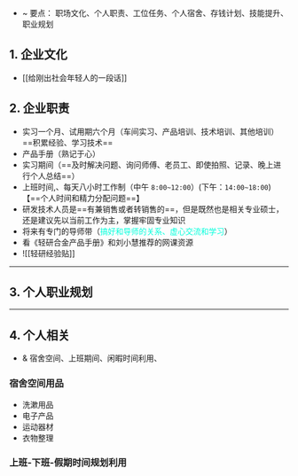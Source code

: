 - ~ 要点： 职场文化、个人职责、工位任务、个人宿舍、存钱计划、技能提升、职业规划 
## 1. 企业文化 
- [[给刚出社会年轻人的一段话]]

## 2. 企业职责 

- 实习一个月、试用期六个月（车间实习、产品培训、技术培训、其他培训）==积累经验、学习技术==
- 产品手册（熟记于心）
- 实习期间（==及时解决问题、询问师傅、老员工、即使拍照、记录、晚上进行个人总结==）
- 上班时间,、每天八小时工作制（中午 `8:00~12:00`）(下午：`14:00~18:00`)【==个人时间和精力分配问题==】
- 研发技术人员是==有兼销售或者转销售的==，但是既然也是相关专业硕士，还是建议先以当前工作为主，掌握牢固专业知识
- 将来有专门的导师带（<font color="#00ffdc">搞好和导师的关系、虚心交流和学习</font>）
- 看《轻研合金产品手册》和刘小慧推荐的网课资源
- ![[轻研经验贴]]

---
## 3. 个人职业规划 


----
## 4. 个人相关
- & 宿舍空间、上班期间、闲暇时间利用、
### 宿舍空间用品 
- 洗漱用品
- 电子产品 
- 运动器材 
- 衣物整理 

### 上班-下班-假期时间规划利用



